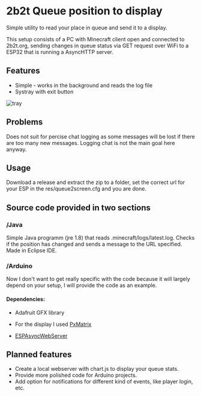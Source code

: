 # 2b2t Queue position to display
Simple utility to read your place in queue and send it to a display.

This setup consists of a PC with Minecraft client open and connected to 2b2t.org, sending changes in queue status via GET request over WiFi to a ESP32 that is running a AsyncHTTP server.


## Features
* Simple - works in the background and reads the log file
* Systray with exit button

![tray](https://raw.githubusercontent.com/UltraNyan/2b2t-que-display/master/img/systray.png)


## Problems
Does not suit for percise chat logging as some messages will be lost if there are too many new messages. Logging chat is not the main goal here anyway.


## Usage
Download a release and extract the zip to a folder, set the correct url for your ESP in the res/queue2screen.cfg and you are done.

## Source code provided in two sections

### /Java
Simple Java programm (jre 1.8) that reads .minecraft/logs/latest.log. Checks if the position has changed and sends a message to the URL specified. Made in Eclipse IDE.

### /Arduino

Now I don't want to get really specific with the code because it will largely depend on your setup, I will provide the code as an example.

#### Dependencies:
* Adafruit GFX library

* For the display I used [PxMatrix](https://github.com/2dom/PxMatrix)

* [ESPAsyncWebServer](https://github.com/me-no-dev/ESPAsyncWebServer)


## Planned features
* Create a local webserver with chart.js to display your queue stats.
* Provide more polished code for Arduino projects.
* Add option for notifications for different kind of events, like player login, etc.
